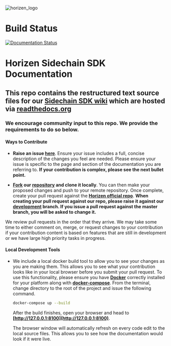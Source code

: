 ![horizen_logo](https://www.horizen.io/assets/img/icons/page_media/logo_with_tagline_2.png)

# Build Status

[![Documentation Status](https://readthedocs.org/projects/developerhorizenglobal/badge/?version=latest)](https://docs.horizen.global/en/latest/?badge=latest)

# Horizen Sidechain SDK Documentation

## This repo contains the restructured text source files for our [Sidechain SDK wiki](https://docs.horizen.io) which are hosted via [readthedocs.org](https://readthedocs.org)

### We encourage community input to this repo. We provide the requirements to do so below. 

#### Ways to Contribute

- **Raise an issue [here](https://github.com/HorizenOfficial/developer-horizen-global/issues)**. 
Ensure your issue includes a full, concise description of the changes you feel are needed. Please ensure your issue is specific to the page and section of the documentation you are referring to. **If your contribution is complex, please see the next bullet point.**

- **[Fork](https://docs.github.com/en/free-pro-team@latest/github/getting-started-with-github/fork-a-repo) our [repository](https://github.com/HorizenOfficial/developer-horizen-global) and clone it locally**.
You can then make your proposed changes and push to your remote repository. Once complete, create your pull request against the **[Horizen official repo](https://github.com/HorizenOfficial/developer-horizen-global)**.
**When creating your pull request against our repo, please raise it against our [development](https://github.com/HorizenOfficial/developer-horizen-global/blob/development) branch. If you issue a pull request against the master branch, you will be asked to change it.**
  
We review pull requests in the order that they arrive. We may take some time to either comment on, merge, or request changes to your contribution if your contribution content is based on features that are still in development or we have large high priority tasks in progress.

#### Local Development Tools

- We include a local docker build tool to allow you to see your changes as you are making them. This allows you to see what your contribution looks like in your local browser before you submit your pull request.
To use this functionality, please ensure you have **[Docker](https://docs.docker.com/engine/install/)** correctly installed for your platform along with **[docker-compose](https://docs.docker.com/compose/install/)**.
From the terminal, change directory to the root of the project and issue the following command.

    ```bash
    docker-compose up --build
    ```

    After the build finishes, open your browser and head to **[http://127.0.0.1:8100](http://127.0.0.1:8100)**.

    The browser window will automatically refresh on every code edit to the local source files. This allows you to see how the documentation would look if it were live.